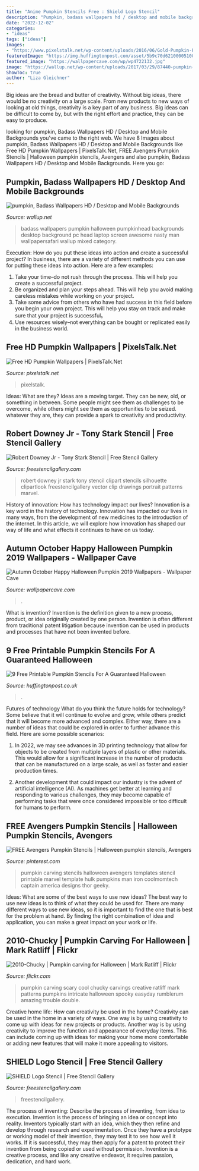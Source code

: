 ```yaml
---
title: "Anime Pumpkin Stencils Free : Shield Logo Stencil"
description: "Pumpkin, badass wallpapers hd / desktop and mobile backgrounds"
date: "2022-12-02"
categories:
- "ideas"
tags: ["ideas"]
images:
- "https://www.pixelstalk.net/wp-content/uploads/2016/06/Gold-Pumpkin-Fruit-Wallpaper-Desktop.jpg"
featuredImage: "https://img.huffingtonpost.com/asset/5b9c70d62100005100c52056.png?ops=scalefit_960_noupscale"
featured_image: "https://wallpapercave.com/wp/wp4722132.jpg"
image: "https://wallup.net/wp-content/uploads/2017/03/29/87440-pumpkin-badass.jpg"
ShowToc: true
author: "Liza Gleichner"
---
```



Big ideas are the bread and butter of creativity. Without big ideas, there would be no creativity on a large scale. From new products to new ways of looking at old things, creativity is a key part of any business. Big ideas can be difficult to come by, but with the right effort and practice, they can be easy to produce.

	

		
looking for pumpkin, Badass Wallpapers HD / Desktop and Mobile Backgrounds you've came to the right web. We have 8 Images about pumpkin, Badass Wallpapers HD / Desktop and Mobile Backgrounds like Free HD Pumpkin Wallpapers | PixelsTalk.Net, FREE Avengers Pumpkin Stencils | Halloween pumpkin stencils, Avengers and also pumpkin, Badass Wallpapers HD / Desktop and Mobile Backgrounds. Here you go:
		
    
## Pumpkin, Badass Wallpapers HD / Desktop And Mobile Backgrounds

<img loading=lazy src="https://wallup.net/wp-content/uploads/2017/03/29/87440-pumpkin-badass.jpg" onerror="this.onerror=null;this.src='https://tse1.mm.bing.net/th?id=OIP.-SU26rJAqbCzfEdjC2FwXAHaEK&amp;pid=15.1';" alt="pumpkin, Badass Wallpapers HD / Desktop and Mobile Backgrounds">

_Source: wallup.net_

>badass wallpapers pumpkin halloween pumpkinhead backgrounds desktop background pc head laptop screen awesome nasty man wallpapersafari wallup mixed category. 

	

Execution: How do you put these ideas into action and create a successful project?
In business, there are a variety of different methods you can use for putting these ideas into action. Here are a few examples:
1. Take your time–do not rush through the process. This will help you create a successful project.
2. Be organized and plan your steps ahead. This will help you avoid making careless mistakes while working on your project.
3. Take some advice from others who have had success in this field before you begin your own project. This will help you stay on track and make sure that your project is successful。
4. Use resources wisely–not everything can be bought or replicated easily in the business world.

    
## Free HD Pumpkin Wallpapers | PixelsTalk.Net

<img loading=lazy src="https://www.pixelstalk.net/wp-content/uploads/2016/06/Gold-Pumpkin-Fruit-Wallpaper-Desktop.jpg" onerror="this.onerror=null;this.src='https://tse1.mm.bing.net/th?id=OIP.s6kU3J_NZu2VD64mi9Gw6QHaEo&amp;pid=15.1';" alt="Free HD Pumpkin Wallpapers | PixelsTalk.Net">

_Source: pixelstalk.net_

>pixelstalk. 

	

Ideas: What are they?
Ideas are a moving target. They can be new, old, or something in between. Some people might see them as challenges to be overcome, while others might see them as opportunities to be seized. whatever they are, they can provide a spark to creativity and productivity.

    
## Robert Downey Jr - Tony Stark Stencil | Free Stencil Gallery

<img loading=lazy src="https://freestencilgallery.com/wp-content/uploads/2014/03/Tony-Stark-Stencil-thumb.jpg" onerror="this.onerror=null;this.src='https://tse4.mm.bing.net/th?id=OIP.oDVzuf_w--K-FxXbchWIvAHaHa&amp;pid=15.1';" alt="Robert Downey Jr - Tony Stark Stencil | Free Stencil Gallery">

_Source: freestencilgallery.com_

>robert downey jr stark tony stencil clipart stencils silhouette clipartlook freestencilgallery vector clip drawings portrait patterns marvel. 

	

History of innovation: How has technology impact our lives?
Innovation is a key word in the history of technology. Innovation has impacted our lives in many ways, from the development of new medicines to the introduction of the internet. In this article, we will explore how innovation has shaped our way of life and what effects it continues to have on us today.

    
## Autumn October Happy Halloween Pumpkin 2019 Wallpapers - Wallpaper Cave

<img loading=lazy src="https://wallpapercave.com/wp/wp4722132.jpg" onerror="this.onerror=null;this.src='https://tse3.mm.bing.net/th?id=OIP.ToXs5wen2ZfsH3PXP_jF-QHaEo&amp;pid=15.1';" alt="Autumn October Happy Halloween Pumpkin 2019 Wallpapers - Wallpaper Cave">

_Source: wallpapercave.com_

>. 

	

What is invention?
Invention is the definition given to a new process, product, or idea originally created by one person. Invention is often different from traditional patent litigation because invention can be used in products and processes that have not been invented before.

    
## 9 Free Printable Pumpkin Stencils For A Guaranteed Halloween

<img loading=lazy src="https://img.huffingtonpost.com/asset/5b9c70d62100005100c52056.png?ops=scalefit_960_noupscale" onerror="this.onerror=null;this.src='https://tse1.mm.bing.net/th?id=OIP.kcSSniJLgh8s3LB_3eP6NAAAAA&amp;pid=15.1';" alt="9 Free Printable Pumpkin Stencils For A Guaranteed Halloween">

_Source: huffingtonpost.co.uk_

>. 

	

Futures of technology
What do you think the future holds for technology? Some believe that it will continue to evolve and grow, while others predict that it will become more advanced and complex. Either way, there are a number of ideas that could be explored in order to further advance this field. Here are some possible scenarios:
1) In 2022, we may see advances in 3D printing technology that allow for objects to be created from multiple layers of plastic or other materials. This would allow for a significant increase in the number of products that can be manufactured on a large scale, as well as faster and easier production times.

2) Another development that could impact our industry is the advent of artificial intelligence (AI). As machines get better at learning and responding to various challenges, they may become capable of performing tasks that were once considered impossible or too difficult for humans to perform.

    
## FREE Avengers Pumpkin Stencils | Halloween Pumpkin Stencils, Avengers

<img loading=lazy src="https://i.pinimg.com/736x/ed/35/21/ed35213416c9c361a2b989025f522e65.jpg" onerror="this.onerror=null;this.src='https://tse2.mm.bing.net/th?id=OIP.bQGS3MnW347Lqx36gFDd_QHaLX&amp;pid=15.1';" alt="FREE Avengers Pumpkin Stencils | Halloween pumpkin stencils, Avengers">

_Source: pinterest.com_

>pumpkin carving stencils halloween avengers templates stencil printable marvel template hulk pumpkins man iron coolmomtech captain america designs thor geeky. 

	

Ideas: What are some of the best ways to use new ideas?
The best way to use new ideas is to think of what they could be used for. There are many different ways to use new ideas, so it is important to find the one that is best for the problem at hand. By finding the right combination of idea and application, you can make a great impact on your work or life.

    
## 2010-Chucky | Pumpkin Carving For Halloween | Mark Ratliff | Flickr

<img loading=lazy src="https://c2.staticflickr.com/2/1337/5108090894_2258b86c59_b.jpg" onerror="this.onerror=null;this.src='https://tse3.mm.bing.net/th?id=OIP.HXeYY3BAm2VeRRlVVphxywHaJ5&amp;pid=15.1';" alt="2010-Chucky | Pumpkin carving for Halloween | Mark Ratliff | Flickr">

_Source: flickr.com_

>pumpkin carving scary cool chucky carvings creative ratliff mark patterns pumpkins intricate halloween spooky easyday rumblerum amazing trouble double. 

	

Creative home life: How can creativity be used in the home?
Creativity can be used in the home in a variety of ways. One way is by using creativity to come up with ideas for new projects or products. Another way is by using creativity to improve the function and appearance of everyday items. This can include coming up with ideas for making your home more comfortable or adding new features that will make it more appealing to visitors.

    
## SHIELD Logo Stencil | Free Stencil Gallery

<img loading=lazy src="https://freestencilgallery.com/wp-content/uploads/2014/07/SHIELD-Logo-Stencil-thumb.jpg" onerror="this.onerror=null;this.src='https://tse3.mm.bing.net/th?id=OIP.w053oXQq17MSGd8Thrp3zQHaHa&amp;pid=15.1';" alt="SHIELD Logo Stencil | Free Stencil Gallery">

_Source: freestencilgallery.com_

>freestencilgallery. 

	

The process of inventing: Describe the process of inventing, from idea to execution.
Invention is the process of bringing an idea or concept into reality. Inventors typically start with an idea, which they then refine and develop through research and experimentation. Once they have a prototype or working model of their invention, they may test it to see how well it works. If it is successful, they may then apply for a patent to protect their invention from being copied or used without permission. Invention is a creative process, and like any creative endeavor, it requires passion, dedication, and hard work.

